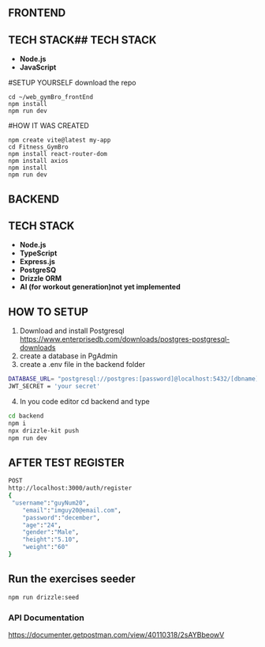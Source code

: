 
## FRONTEND
## TECH STACK## TECH STACK
- **Node.js**
- **JavaScript**


#SETUP YOURSELF
download the repo
```
cd ~/web_gymBro_frontEnd
npm install
npm run dev
```
#HOW IT WAS CREATED
```
npm create vite@latest my-app
cd Fitness_GymBro
npm install react-router-dom
npm install axios
npm install
npm run dev
```
## BACKEND
## TECH STACK
- **Node.js**
- **TypeScript**
- **Express.js**
- **PostgreSQ**
- **Drizzle ORM**
- **AI (for workout generation)not yet implemented**

## HOW TO SETUP
1. Download and install Postgresql
https://www.enterprisedb.com/downloads/postgres-postgresql-downloads
2. create a database in PgAdmin
3. create a .env file in the backend folder 
```bash
DATABASE_URL= "postgresql://postgres:[password]@localhost:5432/[dbname]" //remove and replace the []
JWT_SECRET = 'your secret'
```
4. In you code editor cd backend and type
```bash
cd backend
npm i
npx drizzle-kit push
npm run dev
```
## AFTER TEST REGISTER
```bash
POST
http://localhost:3000/auth/register
{
 "username":"guyNum20",
    "email":"imguy20@email.com",
    "password":"december",
    "age":"24",
    "gender":"Male",
    "height":"5.10",
    "weight":"60"
}
```

## Run the exercises seeder
```bash
npm run drizzle:seed
```

### API Documentation
https://documenter.getpostman.com/view/40110318/2sAYBbeowV
